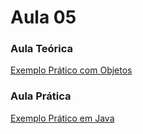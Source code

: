 # Aula 05<br>

### Aula Teórica<br>
[Exemplo Prático com Objetos](https://www.youtube.com/watch?v=ull_DVFFOq0)
<br>

### Aula Prática<br>
[Exemplo Prático em Java](https://www.youtube.com/watch?v=hOC461osYgk)